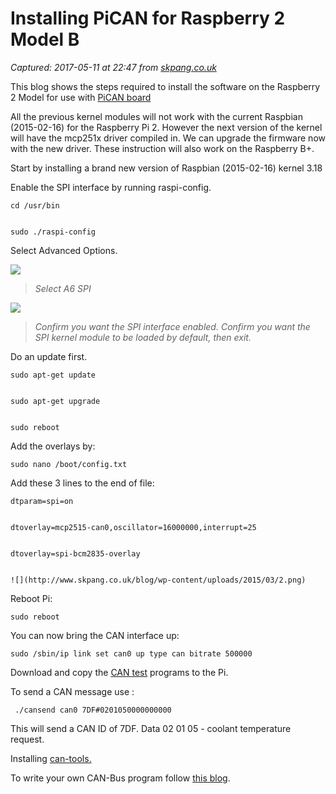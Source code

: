 # Installing PiCAN for Raspberry 2 Model B

_Captured: 2017-05-11 at 22:47 from [skpang.co.uk](http://skpang.co.uk/blog/archives/1165)_

This blog shows the steps required to install the software on the Raspberry 2 Model for use with [PiCAN board](http://skpang.co.uk/catalog/pican-canbus-board-for-raspberry-pi-p-1196.html)

All the previous kernel modules will not work with the current Raspbian (2015-02-16) for the Raspberry Pi 2. However the next version of the kernel will have the mcp251x driver compiled in. We can upgrade the firmware now with the new driver. These instruction will also work on the Raspberry B+.

Start by installing a brand new version of Raspbian (2015-02-16) kernel 3.18

Enable the SPI interface by running raspi-config.
    
    
    cd /usr/bin 
    
    
    sudo ./raspi-config

Select Advanced Options.

![](http://www.skpang.co.uk/blog/wp-content/uploads/2015/03/3.png)

> _Select A6 SPI_

![](http://www.skpang.co.uk/blog/wp-content/uploads/2015/03/4.png)

> _Confirm you want the SPI interface enabled. Confirm you want the SPI kernel module to be loaded by default, then exit._

Do an update first.
    
    
    sudo apt-get update 
    
    
    sudo apt-get upgrade 
    
    
    sudo reboot

Add the overlays by:
    
    
    sudo nano /boot/config.txt

Add these 3 lines to the end of file:
    
    
    dtparam=spi=on 
    
    
    dtoverlay=mcp2515-can0,oscillator=16000000,interrupt=25 
    
    
    dtoverlay=spi-bcm2835-overlay
    
    
    ![](http://www.skpang.co.uk/blog/wp-content/uploads/2015/03/2.png)

Reboot Pi:
    
    
    sudo reboot

You can now bring the CAN interface up:
    
    
    sudo /sbin/ip link set can0 up type can bitrate 500000

Download and copy the [CAN test](http://www.skpang.co.uk/dl/can-test_pi2.zip) programs to the Pi.

To send a CAN message use :
    
    
     ./cansend can0 7DF#0201050000000000

This will send a CAN ID of 7DF. Data 02 01 05 - coolant temperature request.

Installing [can-tools.  
](http://elinux.org/Can-utils)

To write your own CAN-Bus program follow [this blog](http://skpang.co.uk/blog/archives/1199).
